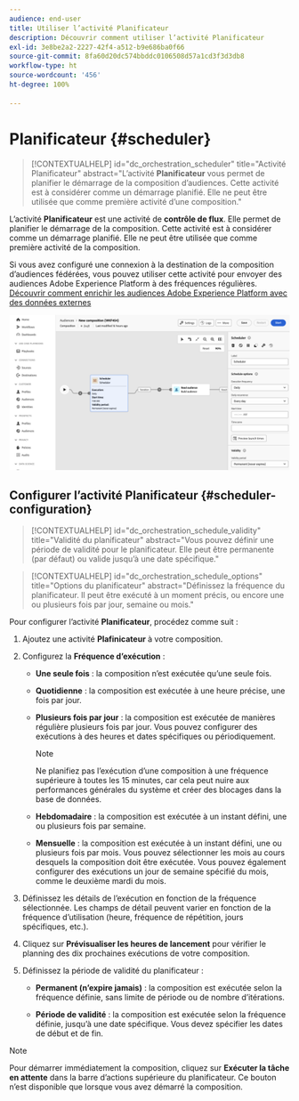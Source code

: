 ```yaml
---
audience: end-user
title: Utiliser l’activité Planificateur
description: Découvrir comment utiliser l’activité Planificateur
exl-id: 3e8be2a2-2227-42f4-a512-b9e686ba0f66
source-git-commit: 8fa60d20dc574bbddc0106508d57a1cd3f3d3db8
workflow-type: ht
source-wordcount: '456'
ht-degree: 100%

---
```


# Planificateur {#scheduler}

>[!CONTEXTUALHELP]
>id="dc_orchestration_scheduler"
>title="Activité Planificateur"
>abstract="L’activité **Planificateur** vous permet de planifier le démarrage de la composition d’audiences. Cette activité est à considérer comme un démarrage planifié. Elle ne peut être utilisée que comme première activité d’une composition."

L’activité **Planificateur** est une activité de **contrôle de flux**. Elle permet de planifier le démarrage de la composition. Cette activité est à considérer comme un démarrage planifié. Elle ne peut être utilisée que comme première activité de la composition.

Si vous avez configuré une connexion à la destination de la composition d’audiences fédérées, vous pouvez utiliser cette activité pour envoyer des audiences Adobe Experience Platform à des fréquences régulières. [Découvrir comment enrichir les audiences Adobe Experience Platform avec des données externes](../../connections/destinations.md)

![](../assets/scheduler.png)

## Configurer l’activité Planificateur {#scheduler-configuration}

>[!CONTEXTUALHELP]
>id="dc_orchestration_schedule_validity"
>title="Validité du planificateur"
>abstract="Vous pouvez définir une période de validité pour le planificateur. Elle peut être permanente (par défaut) ou valide jusqu’à une date spécifique."

>[!CONTEXTUALHELP]
>id="dc_orchestration_schedule_options"
>title="Options du planificateur"
>abstract="Définissez la fréquence du planificateur. Il peut être exécuté à un moment précis, ou encore une ou plusieurs fois par jour, semaine ou mois."

Pour configurer l’activité **Planificateur**, procédez comme suit :

1. Ajoutez une activité **Plafinicateur** à votre composition.

1. Configurez la **Fréquence d’exécution** :

   * **Une seule fois** : la composition n’est exécutée qu’une seule fois.
   * **Quotidienne** : la composition est exécutée à une heure précise, une fois par jour.
   * **Plusieurs fois par jour** : la composition est exécutée de manières régulière plusieurs fois par jour. Vous pouvez configurer des exécutions à des heures et dates spécifiques ou périodiquement.

     >[!NOTE]
     >
     >Ne planifiez pas l’exécution d’une composition à une fréquence supérieure à toutes les 15 minutes, car cela peut nuire aux performances générales du système et créer des blocages dans la base de données.

   * **Hebdomadaire** : la composition est exécutée à un instant défini, une ou plusieurs fois par semaine.
   * **Mensuelle** : la composition est exécutée à un instant défini, une ou plusieurs fois par mois. Vous pouvez sélectionner les mois au cours desquels la composition doit être exécutée. Vous pouvez également configurer des exécutions un jour de semaine spécifié du mois, comme le deuxième mardi du mois.

1. Définissez les détails de l’exécution en fonction de la fréquence sélectionnée. Les champs de détail peuvent varier en fonction de la fréquence d’utilisation (heure, fréquence de répétition, jours spécifiques, etc.).

1. Cliquez sur **Prévisualiser les heures de lancement** pour vérifier le planning des dix prochaines exécutions de votre composition.

1. Définissez la période de validité du planificateur :

   * **Permanent (n’expire jamais)** : la composition est exécutée selon la fréquence définie, sans limite de période ou de nombre d’itérations.

   * **Période de validité** : la composition est exécutée selon la fréquence définie, jusqu’à une date spécifique. Vous devez spécifier les dates de début et de fin.

>[!NOTE]
>
>Pour démarrer immédiatement la composition, cliquez sur **Exécuter la tâche en attente** dans la barre d’actions supérieure du planificateur. Ce bouton n’est disponible que lorsque vous avez démarré la composition.

<!--## Example{#scheduler-example}

In the following example, the activity is configured so that the composition runs several times a day at 9 and 12 AM, every day of the week from October 1st, 2023 to January 1st, 2024.-->
